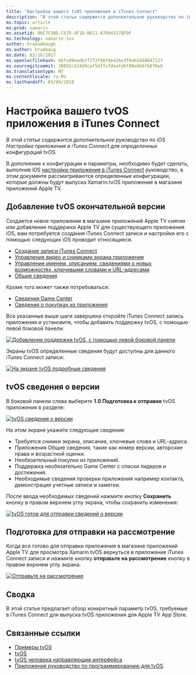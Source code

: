 ```yaml
---
title: "Настройка вашего tvOS приложения в iTunes Connect"
description: "В этой статье содержится дополнительное руководство по iOS Настройка приложения в iTunes Connect для определенных конфигураций tvOS."
ms.topic: article
ms.prod: xamarin
ms.assetid: 86C7C5BD-C97D-4F1D-B611-A7694557BFDF
ms.technology: xamarin-ios
author: bradumbaugh
ms.author: brumbaug
ms.date: 03/16/2017
ms.openlocfilehash: b6fad9eadbff272f86f9e426e3f6eb5d48847127
ms.sourcegitcommit: 30055c534d9caf5dffcfdeafd6f08e666fb870a8
ms.translationtype: MT
ms.contentlocale: ru-RU
ms.lasthandoff: 03/09/2018
---
```

# <a name="configure-your-tvos-app-in-itunes-connect"></a>Настройка вашего tvOS приложения в iTunes Connect

_В этой статье содержится дополнительное руководство по iOS Настройка приложения в iTunes Connect для определенных конфигураций tvOS._


В дополнение к конфигурации и параметры, необходимо будет сделать, выполнив iOS [настройки приложения в iTunes Connect](~/ios/deploy-test/app-distribution/app-store-distribution/itunesconnect.md) руководство, в этом документе рассматриваются определенные конфигурации, которые должны будут выпуска Xamarin.tvOS приложение в магазине приложений Apple TV.

<a name="Adding-a-tvOS-Release-Version" />

## <a name="adding-a-tvos-release-version"></a>Добавление tvOS окончательной версии

Создается новое приложение в магазине приложений Apple TV снятия или добавление поддержки Apple TV для существующего приложения iOS, вам потребуется создания iTunes Connect записи и настройки его с помощью следующих iOS проводит относящиеся.

- [Создание записи iTunes Connect](~/ios/deploy-test/app-distribution/app-store-distribution/itunesconnect.md#creating)
- [Управление видео и снимками экрана приложения](~/ios/deploy-test/app-distribution/app-store-distribution/itunesconnect.md#managing)
- [Управление именем, описанием, сведениями о новых возможностях, ключевыми словами и URL-адресами](~/ios/deploy-test/app-distribution/app-store-distribution/itunesconnect.md#metadata)
- [Общие сведения](~/ios/deploy-test/app-distribution/app-store-distribution/itunesconnect.md#general)

Кроме того может также потребоваться:

- [Сведения Game Center](~/ios/deploy-test/app-distribution/app-store-distribution/itunesconnect.md#game-center)
- [Сведения о покупках из приложения](~/ios/deploy-test/app-distribution/app-store-distribution/itunesconnect.md#iap)

Все указанные выше шаги завершена откройте iTunes Connect запись приложения и установите, чтобы добавить поддержку tvOS, с помощью левой боковой панели:

[![](itunes-connect-images/connect01.png "Добавление поддержки tvOS, с помощью левой боковой панели")](itunes-connect-images/connect01.png#lightbox)

Экраны tvOS определенные сведения будут доступны для данного iTunes Connect записи:

[![](itunes-connect-images/connect02.png "На экране tvOS подробные сведения")](itunes-connect-images/connect02.png#lightbox)

<a name="tvOS-Version-Information" />

## <a name="tvos-version-information"></a>tvOS сведения о версии

В боковой панели слева выберите **1.0 Подготовка к отправке** tvOS приложения в разделе:

[![](itunes-connect-images/connect03.png "tvOS сведения о версии")](itunes-connect-images/connect03.png#lightbox)

На этом экране укажите следующие сведения:

- Требуется снимки экрана, описание, ключевые слова и URL-адреса.
- Приложения Общие сведения, такие как номер версии, авторские права и возрастной оценки.
- Необязательный покупки из приложений.
- Поддержка необязательно Game Center с списки лидеров и достижения.
- Необходимые сведения проверки приложения например контакта, демонстрация учетные записи и заметки.

После ввода необходимых сведений нажмите кнопку **Сохранить** кнопку в правом верхнем углу экрана, чтобы сохранить изменения:

[![](itunes-connect-images/connect04.png "tvOS готов для отправки сведений о версии")](itunes-connect-images/connect04.png#lightbox)

<a name="Submitting-for-Review" />

## <a name="preparing-to-submit-for-review"></a>Подготовка для отправки на рассмотрение

Когда все готово для отправки приложения в магазине приложений Apple TV для просмотра Xamarin.tvOS вернуться в приложение iTunes Connect записи и нажмите кнопку **отправьте на рассмотрение** кнопку в правом верхнем углу экрана:

[![](itunes-connect-images/connect05.png "Отправьте на рассмотрение")](itunes-connect-images/connect05.png#lightbox)

<a name="Summary" />

## <a name="summary"></a>Сводка

В этой статье предлагает обзор конкретный параметр tvOS, требуемые в iTunes Connect для выпуска tvOS приложения для Apple TV App Store.



## <a name="related-links"></a>Связанные ссылки

- [Примеры tvOS](https://developer.xamarin.com/samples/tvos/all/)
- [tvOS](https://developer.apple.com/tvos/)
- [tvOS человека направляющие интерфейса](https://developer.apple.com/tvos/human-interface-guidelines/)
- [Приложение руководство по программированию для tvOS](https://developer.apple.com/library/prerelease/tvos/documentation/General/Conceptual/AppleTV_PG/)
